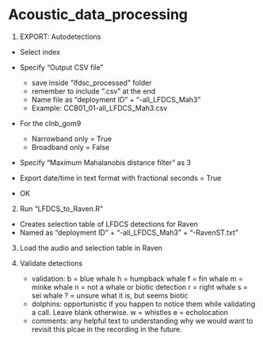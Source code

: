 # Acoustic_data_processing

1. EXPORT: Autodetections
*	Select index
*	Specify “Output CSV file”
    - save inside "lfdsc_processed" folder
    - remember to include “.csv” at the end
    - Name file as “deployment ID” + “-all_LFDCS_Mah3”
    -	Example: CCB01_01-all_LFDCS_Mah3.csv
* For the clnb_gom9
    - Narrowband only = True
    - Broadband only = False 

*	Specify “Maximum Mahalanobis distance filter” as 3
*	Export date/time in text format with fractional seconds = True
* OK
  
2. Run “LFDCS_to_Raven.R”
-	Creates selection table of LFDCS detections for Raven
-	Named as “deployment ID” + “-all_LFDCS_Mah3” + “-RavenST.txt”

3. Load the audio and selection table in Raven

4. Validate detections
    - validation:
          b = blue whale
          h = humpback whale
          f = fin whale
          m = minke whale
          n = not a whale or biotic detection
          r = right whale
          s = sei whale
          ? = unsure what it is, but seems biotic
   - dolphins: opportunistic if you happen to notice them while validating a call. Leave blank otherwise.
          w = whistles
          e = echolocation
   - comments: any helpful text to understanding why we would want to revisit this plcae in the recording in the future.
     
      

